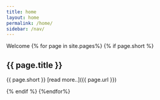 ```yaml
---
title: home
layout: home
permalink: /home/
sidebar: /nav/
---
```


Welcome
{% for page in  site.pages%}
{% if page.short %}
## {{ page.title }} 
   {{ page.short }}   [read more..]({{ page.url }})

{% endif %}
{%endfor%}
